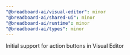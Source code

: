 ```yaml
---
"@breadboard-ai/visual-editor": minor
"@breadboard-ai/shared-ui": minor
"@breadboard-ai/runtime": minor
"@breadboard-ai/types": minor
---
```


Initial support for action buttons in Visual Editor
